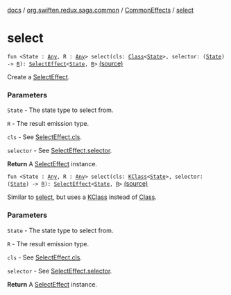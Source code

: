[docs](../../index.md) / [org.swiften.redux.saga.common](../index.md) / [CommonEffects](index.md) / [select](./select.md)

# select

`fun <State : `[`Any`](https://kotlinlang.org/api/latest/jvm/stdlib/kotlin/-any/index.html)`, R : `[`Any`](https://kotlinlang.org/api/latest/jvm/stdlib/kotlin/-any/index.html)`> select(cls: `[`Class`](http://docs.oracle.com/javase/6/docs/api/java/lang/Class.html)`<`[`State`](select.md#State)`>, selector: (`[`State`](select.md#State)`) -> `[`R`](select.md#R)`): `[`SelectEffect`](../-select-effect/index.md)`<`[`State`](select.md#State)`, `[`R`](select.md#R)`>` [(source)](https://github.com/protoman92/KotlinRedux/tree/master/common\common-saga\src\main\kotlin/org/swiften/redux/saga/common/CommonEffects.kt#L117)

Create a [SelectEffect](../-select-effect/index.md).

### Parameters

`State` - The state type to select from.

`R` - The result emission type.

`cls` - See [SelectEffect.cls](../-select-effect/cls.md).

`selector` - See [SelectEffect.selector](../-select-effect/selector.md).

**Return**
A [SelectEffect](../-select-effect/index.md) instance.

`fun <State : `[`Any`](https://kotlinlang.org/api/latest/jvm/stdlib/kotlin/-any/index.html)`, R : `[`Any`](https://kotlinlang.org/api/latest/jvm/stdlib/kotlin/-any/index.html)`> select(cls: `[`KClass`](https://kotlinlang.org/api/latest/jvm/stdlib/kotlin.reflect/-k-class/index.html)`<`[`State`](select.md#State)`>, selector: (`[`State`](select.md#State)`) -> `[`R`](select.md#R)`): `[`SelectEffect`](../-select-effect/index.md)`<`[`State`](select.md#State)`, `[`R`](select.md#R)`>` [(source)](https://github.com/protoman92/KotlinRedux/tree/master/common\common-saga\src\main\kotlin/org/swiften/redux/saga/common/CommonEffects.kt#L130)

Similar to [select](./select.md), but uses a [KClass](https://kotlinlang.org/api/latest/jvm/stdlib/kotlin.reflect/-k-class/index.html) instead of [Class](http://docs.oracle.com/javase/6/docs/api/java/lang/Class.html).

### Parameters

`State` - The state type to select from.

`R` - The result emission type.

`cls` - See [SelectEffect.cls](../-select-effect/cls.md).

`selector` - See [SelectEffect.selector](../-select-effect/selector.md).

**Return**
A [SelectEffect](../-select-effect/index.md) instance.

